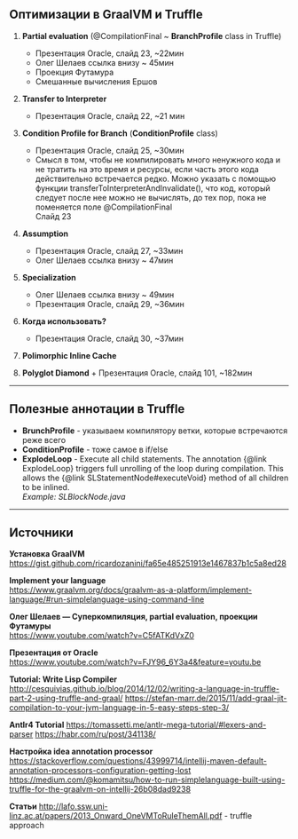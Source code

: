 Оптимизации в GraalVM и Truffle
---
1. **Partial evaluation** (@CompilationFinal ~ **BranchProfile** class in Truffle)
	+ Презентация Oracle, слайд 23, ~22мин
	+ Олег Шелаев ссылка внизу ~ 45мин
	+ Проекция Футамура
	+ Смешанные вычисления Ершов
2. **Transfer to Interpreter**
	+ Презентация Oracle, слайд 22, ~21 мин
3. **Condition Profile for Branch** (**ConditionProfile** class)
	+ Презентация Oracle, слайд 25, ~30мин    
	+ Смысл в том, чтобы не компилировать много ненужного кода и не тратить на это время и ресурсы, если 
	часть этого кода действительно встречается редко. Можно указать с помощью функции transferToInterpreterAndInvalidate(), 
	что код, который следует после нее можно не вычислять, до тех пор, пока не поменяется поле @CompilationFinal  
	Слайд 23
4. **Assumption**
	+ Презентация Oracle, слайд 27, ~33мин
	+ Олег Шелаев ссылка внизу ~ 47мин
5. **Specialization**
	+ Олег Шелаев ссылка внизу ~ 49мин
	+ Презентация Oracle, слайд 29, ~36мин
6. **Когда использовать?**  
	+ Презентация Oracle, слайд 30, ~37мин
7. **Polimorphic Inline Cache**  

6. **Polyglot Diamond**
        + Презентация Oracle, слайд 101, ~182мин
---
Полезные аннотации в Truffle
---
+ **BrunchProfile** - указываем компилятору ветки, которые встречаются реже всего
+ **ConditionProfile** - тоже самое в if/else
+ **ExplodeLoop** - Execute all child statements. The annotation {@link ExplodeLoop} triggers full unrolling of
                    the loop during compilation. This allows the {@link SLStatementNode#executeVoid} method of
                    all children to be inlined.  
                    *Example: SLBlockNode.java*  
---
Источники
---
**Установка GraalVM**  
https://gist.github.com/ricardozanini/fa65e485251913e1467837b1c5a8ed28

**Implement your language**  
https://www.graalvm.org/docs/graalvm-as-a-platform/implement-language/#run-simplelanguage-using-command-line

**Олег Шелаев — Суперкомпиляция, partial evaluation, проекции Футамуры**  
https://www.youtube.com/watch?v=C5fATKdVxZ0

**Презентация от Oracle**  
https://www.youtube.com/watch?v=FJY96_6Y3a4&feature=youtu.be 

**Tutorial: Write Lisp Compiler**  
http://cesquivias.github.io/blog/2014/12/02/writing-a-language-in-truffle-part-2-using-truffle-and-graal/
https://stefan-marr.de/2015/11/add-graal-jit-compilation-to-your-jvm-language-in-5-easy-steps-step-3/

**Antlr4 Tutorial**
https://tomassetti.me/antlr-mega-tutorial/#lexers-and-parser
https://habr.com/ru/post/341138/

**Настройка idea annotation processor**
https://stackoverflow.com/questions/43999714/intellij-maven-default-annotation-processors-configuration-getting-lost
https://medium.com/@komamitsu/how-to-run-simplelanguage-built-using-truffle-for-the-graalvm-on-intellij-26b08dad9238

**Cтатьи**
http://lafo.ssw.uni-linz.ac.at/papers/2013_Onward_OneVMToRuleThemAll.pdf - truffle approach    


